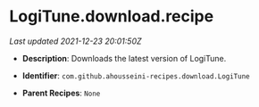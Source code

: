 # LogiTune.download.recipe

_Last updated 2021-12-23 20:01:50Z_

- **Description**: Downloads the latest version of LogiTune.

- **Identifier**: `com.github.ahousseini-recipes.download.LogiTune`

- **Parent Recipes**: `None`

